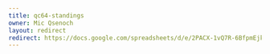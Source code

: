 ```yaml
---
title: qc64-standings
owner: Mic Qsenoch
layout: redirect
redirect: https://docs.google.com/spreadsheets/d/e/2PACX-1vQ7R-6BfpmEjkfohoHhJ46N6XZ50zwujjvPSMMiJGtWF-WQNZwqvePx5gJVHhTR19mpa8DQAscIiZNf/pubhtml
---
```

